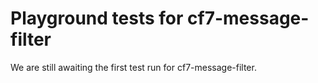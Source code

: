 # Playground tests for cf7-message-filter
We are still awaiting the first test run for cf7-message-filter.
